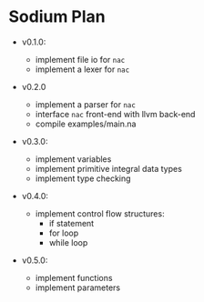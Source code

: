 # Sodium Plan

- v0.1.0:
  - implement file io for `nac`
  - implement a lexer for `nac`

- v0.2.0
  - implement a parser for `nac`
  - interface `nac` front-end with llvm back-end
  - compile examples/main.na

- v0.3.0:
  - implement variables
  - implement primitive integral data types
  - implement type checking

- v0.4.0:
  - implement control flow structures:
    - if statement
    - for loop
    - while loop

- v0.5.0:
  - implement functions
  - implement parameters
